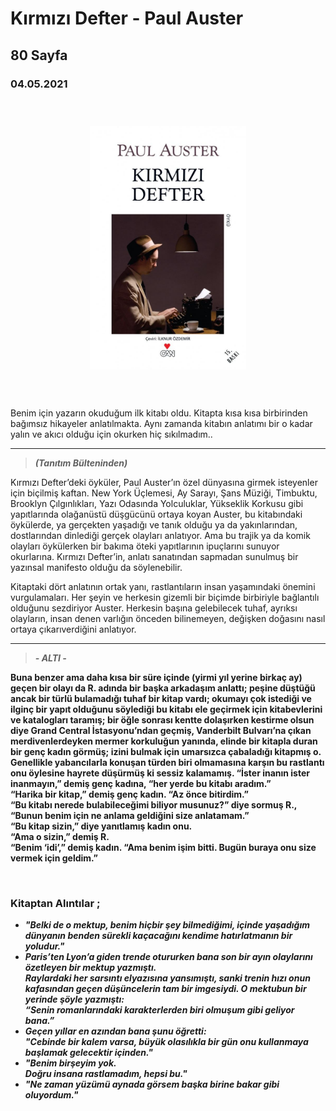   
# Kırmızı Defter - Paul Auster
## 80 Sayfa
### 04.05.2021
  
<br>

  <p align="center" style="padding: 10px">
    <img alt="Kırmızı-Defter-Paul-Auster" src="../images/65_kirmizi_Defter.jpg" width="250">
    <br>

<br>
<br>


Benim için yazarın okuduğum ilk kitabı oldu. Kitapta kısa kısa birbirinden bağımsız hikayeler anlatılmakta. Aynı zamanda kitabın anlatımı bir  o kadar yalın ve akıcı olduğu için okurken hiç sıkılmadım..


__________

> ***(Tanıtım Bülteninden)***

Kırmızı Defter’deki öyküler, Paul Auster’ın özel dünyasına girmek isteyenler için biçilmiş kaftan. New York Üçlemesi, Ay Sarayı, Şans Müziği, Tim­buktu, Brooklyn Çılgınlıkları, Yazı Odasında Yol­cu­luklar, Yük­seklik Korkusu gibi yapıtlarında olağanüstü düşgücünü orta­ya koyan Auster, bu kitabındaki öykülerde, ya gerçekten ya­şadığı ve tanık olduğu ya da yakınlarından, dostlarından dinle­diği gerçek olayları anlatıyor. Ama bu trajik ya da komik olay­ları öykülerken bir bakıma öteki yapıtlarının ipuçlarını sunu­yor okurlarına. Kırmızı Defter’in, anlatı sanatından sap­ma­dan sunulmuş bir yazınsal manifesto olduğu da söylene­bi­lir.

Kitaptaki dört anlatının ortak yanı, rastlantıların insan ya­şa­mın­daki önemini vurgulamaları. Her şeyin ve herkesin gizem­li bir biçimde birbiriyle bağlantılı olduğunu sezdiriyor Auster. Herkesin başına gelebilecek tuhaf, ayrıksı olayların, insan denen varlığın önceden bilinemeyen, değişken doğasını nasıl or­taya çıkarıverdiğini anlatıyor.

___________________

> ***- ALTI -*** 

**Buna benzer ama daha kısa bir süre içinde (yirmi yıl yerine birkaç ay) geçen bir olayı da R. adında bir başka arkadaşım anlattı; peşine düştüğü ancak bir türlü bulamadığı tuhaf bir kitap vardı; okumayı çok istediği ve ilginç bir yapıt olduğunu söylediği bu kitabı ele geçirmek için kitabevlerini ve katalogları taramış; bir öğle sonrası kentte dolaşırken kestirme olsun diye Grand Central İstasyonu’ndan geçmiş, Vanderbilt Bulvarı’na çıkan merdivenlerdeyken mermer korkuluğun yanında, elinde bir kitapla duran bir genç kadın görmüş; izini bulmak için umarsızca çabaladığı kitapmış o. <br>
Genellikle yabancılarla konuşan türden biri olmamasına karşın bu rastlantı onu öylesine hayrete düşürmüş ki sessiz kalamamış. “İster inanın ister inanmayın,” demiş genç kadına, “her yerde bu kitabı aradım.” <br>
“Harika bir kitap,” demiş genç kadın. “Az önce bitirdim.” <br>
“Bu kitabı nerede bulabileceğimi biliyor musunuz?” diye sormuş R., “Bunun benim için ne anlama geldiğini size anlatamam.” <br>
“Bu kitap sizin,” diye yanıtlamış kadın onu. <br>
“Ama o sizin,” demiş R. <br>
“Benim ‘idi’,” demiş kadın. “Ama benim işim bitti. Bugün buraya onu size vermek için geldim.”**




<br>

### Kitaptan Alıntılar ;
- ***"Belki de o mektup, benim hiçbir şey bilmediğimi, içinde yaşadığım dünyanın benden sürekli kaçacağını kendime hatırlatmanın bir yoludur."***
- ***Paris’ten Lyon’a giden trende otururken bana son bir ayın olaylarını özetleyen bir mektup yazmıştı. <br>
Raylardaki her sarsıntı elyazısına yansımıştı, sanki trenin hızı onun kafasından geçen düşüncelerin tam bir imgesiydi. O mektubun bir yerinde şöyle yazmıştı: <br> “Senin romanlarındaki karakterlerden biri olmuşum gibi geliyor bana.”***
- ***Geçen yıllar en azından bana şunu öğretti: <br>
"Cebinde bir kalem varsa, büyük olasılıkla bir gün onu kullanmaya başlamak gelecektir içinden."***
- ***"Benim birşeyim yok. <br> Doğru insana rastlamadım, hepsi bu."***
- ***"Ne zaman yüzümü aynada görsem başka birine bakar gibi oluyordum."***

